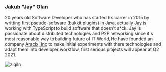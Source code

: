 ### Jakub "Jay" Olan
20 years old Software Developer who has started his carrer in 2015 by writting first pseudo-software (bukkit plugins) in Java, actually Jay is working with TypeScript to build software that doesn't s\*ck. Jay is passionate about distributed technologies and P2P networking since it's most reasonable way to building future of IT World, He have founded an company [Araclx, Inc](https://araclx.com) to make initial experiments with there technologies and adapt them into developer workflow, first serious projects will appear at Q2 2021.

<p align="left"> <img src="https://komarev.com/ghpvc/?username=ziqiln" alt="ziqiln" /> </p>
